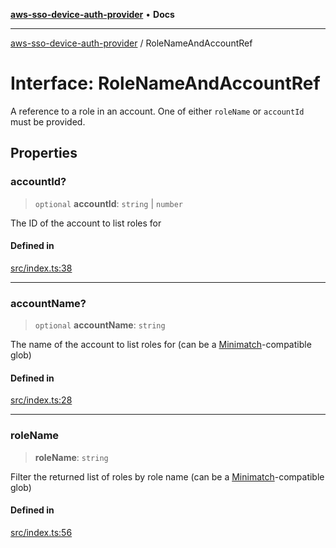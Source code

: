 [**aws-sso-device-auth-provider**](../README.md) • **Docs**

***

[aws-sso-device-auth-provider](../globals.md) / RoleNameAndAccountRef

# Interface: RoleNameAndAccountRef

A reference to a role in an account.
One of either `roleName` or `accountId` must be provided.

## Properties

### accountId?

> `optional` **accountId**: `string` \| `number`

The ID of the account to list roles for

#### Defined in

[src/index.ts:38](https://github.com/Makeshift/aws-sso-device-auth-provider/blob/ce03dd5981e003816ff40106aeb33fb5cd73087b/src/index.ts#L38)

***

### accountName?

> `optional` **accountName**: `string`

The name of the account to list roles for (can be a [Minimatch](https://github.com/isaacs/minimatch)-compatible glob)

#### Defined in

[src/index.ts:28](https://github.com/Makeshift/aws-sso-device-auth-provider/blob/ce03dd5981e003816ff40106aeb33fb5cd73087b/src/index.ts#L28)

***

### roleName

> **roleName**: `string`

Filter the returned list of roles by role name (can be a [Minimatch](https://github.com/isaacs/minimatch)-compatible glob)

#### Defined in

[src/index.ts:56](https://github.com/Makeshift/aws-sso-device-auth-provider/blob/ce03dd5981e003816ff40106aeb33fb5cd73087b/src/index.ts#L56)
